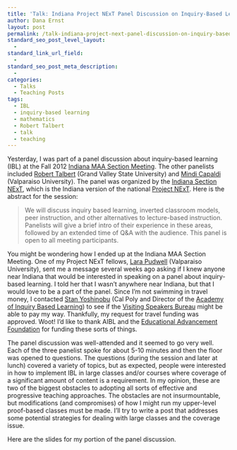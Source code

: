 ```yaml
---
title: 'Talk: Indiana Project NExT Panel Discussion on Inquiry-Based Learning'
author: Dana Ernst
layout: post
permalink: /talk-indiana-project-next-panel-discussion-on-inquiry-based-learning/
standard_seo_post_level_layout:
  - 
standard_link_url_field:
  - 
standard_seo_post_meta_description:
  - 
categories:
  - Talks
  - Teaching Posts
tags:
  - IBL
  - inquiry-based learning
  - mathematics
  - Robert Talbert
  - talk
  - teaching
---
```

<div class="kcite-section" kcite-section-id="383">
  <p>
    Yesterday, I was part of a panel discussion about inquiry-based learning (IBL) at the Fall 2012 <a href="http://sections.maa.org/indiana/">Indiana MAA Section Meeting</a>. The other panelists included <a href="http://faculty.gvsu.edu/talbertr/Robert_Talbert,_PhD/Welcome.html">Robert Talbert</a> (Grand Valley State University) and <a href="http://www.valpo.edu/mcs/faculty/mindycapaldi.php">Mindi Capaldi</a> (Valparaiso University). The panel was organized by the <a href="http://sections.maa.org/indiana/NEXT.html">Indiana Section NExT</a>, which is the Indiana version of the national <a href="http://archives.math.utk.edu/projnext/">Project NExT</a>. Here is the abstract for the session:
  </p>
  
  <blockquote>
    <p>
      We will discuss inquiry based learning, inverted classroom models, peer instruction, and other alternatives to lecture-based instruction. Panelists will give a brief intro of their experience in these areas, followed by an extended time of Q&A with the audience. This panel is open to all meeting participants.
    </p>
  </blockquote>
  
  <p>
    You might be wondering how I ended up at the Indiana MAA Section Meeting. One of my Project NExT fellows, <a href="http://faculty.valpo.edu/lpudwell/">Lara Pudwell</a> (Valparaiso University), sent me a message several weeks ago asking if I knew anyone near Indiana that would be interested in speaking on a panel about inquiry-based learning. I told her that I wasn&#8217;t anywhere near Indiana, but that I would love to be a part of the panel. Since I&#8217;m not swimming in travel money, I contacted <a href="http://www.calpoly.edu/~styoshin/">Stan Yoshinobu</a> (Cal Poly and Director of the <a href="http://www.inquirybasedlearning.org/">Academy of Inquiry Based Learning</a>) to see if the <a href="http://www.inquirybasedlearning.org/?page=VSB">Visiting Speakers Bureau</a> might be able to pay my way. Thankfully, my request for travel funding was approved. Woot! I&#8217;d like to thank AIBL and the <a href="http://eduadvance.org/">Educational Advancement Foundation</a> for funding these sorts of things.
  </p>
  
  <p>
    The panel discussion was well-attended and it seemed to go very well. Each of the three panelist spoke for about 5-10 minutes and then the floor was opened to questions. The questions (during the session and later at lunch) covered a variety of topics, but as expected, people were interested in how to implement IBL in large classes and/or courses where coverage of a significant amount of content is a requirement. In my opinion, these are two of the biggest obstacles to adopting all sorts of effective and progressive teaching approaches. The obstacles are not insurmountable, but modifications (and compromises) of how I might run my upper-level proof-based classes must be made. I&#8217;ll try to write a post that addresses some potential strategies for dealing with large classes and the coverage issue.
  </p>
  
  <p>
    Here are the slides for my portion of the panel discussion.
  </p>
  
  <div>
  </div>
  
  <!-- kcite active, but no citations found -->
</div>

<!-- kcite-section 383 -->